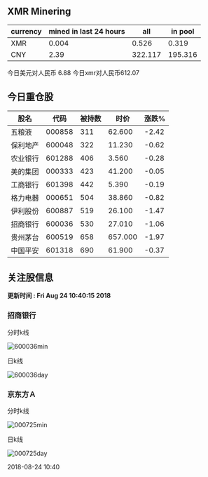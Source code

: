 ## XMR Minering

|currency|mined in last 24 hours|all|in pool|
|---|---|---|---|
|XMR|0.004|0.526|0.319|
|CNY|2.39|322.117|195.316|

今日美元对人民币 6.88	今日xmr对人民币612.07


## 今日重仓股 

|股名|代码|被持数|时价|涨跌%|
|---|---|---|---|---|
|五粮液|000858|311|62.600|-2.42|
|保利地产|600048|322|11.230|-0.62|
|农业银行|601288|406|3.560|-0.28|
|美的集团|000333|423|41.200|-0.05|
|工商银行|601398|442|5.390|-0.19|
|格力电器|000651|504|38.860|-0.82|
|伊利股份|600887|519|26.100|-1.47|
|招商银行|600036|530|27.010|-1.06|
|贵州茅台|600519|658|657.000|-1.97|
|中国平安|601318|690|61.900|-0.37|

## 关注股信息
**更新时间 : Fri Aug 24 10:40:15 2018**
### 招商银行 
分时k线

![600036min](http://image.sinajs.cn/newchart/min/n/sh600036.gif)

日k线

![600036day](http://image.sinajs.cn/newchart/daily/n/sh600036.gif)

### 京东方Ａ 
分时k线

![000725min](http://image.sinajs.cn/newchart/min/n/sz000725.gif)

日k线

![000725day](http://image.sinajs.cn/newchart/daily/n/sz000725.gif)

2018-08-24 10:40